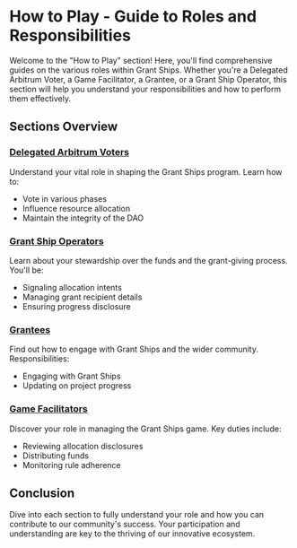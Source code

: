 # How to Play - Guide to Roles and Responsibilities

Welcome to the "How to Play" section! Here, you'll find comprehensive guides on the various roles within Grant Ships. Whether you're a Delegated Arbitrum Voter, a Game Facilitator, a Grantee, or a Grant Ship Operator, this section will help you understand your responsibilities and how to perform them effectively.

## Sections Overview

### [Delegated Arbitrum Voters](/how-to-play/as-a-dao-mem)

Understand your vital role in shaping the Grant Ships program. Learn how to:

- Vote in various phases
- Influence resource allocation
- Maintain the integrity of the DAO

### [Grant Ship Operators](/how-to-play/as-a-gs-op)

Learn about your stewardship over the funds and the grant-giving process. You'll be:

- Signaling allocation intents
- Managing grant recipient details
- Ensuring progress disclosure

### [Grantees](/how-to-play/as-a-grantee)

Find out how to engage with Grant Ships and the wider community. Responsibilities:

- Engaging with Grant Ships
- Updating on project progress

### [Game Facilitators](/how-to-play/as-a-faci)

Discover your role in managing the Grant Ships game. Key duties include:

- Reviewing allocation disclosures
- Distributing funds
- Monitoring rule adherence

## Conclusion

Dive into each section to fully understand your role and how you can contribute to our community's success. Your participation and understanding are key to the thriving of our innovative ecosystem.
